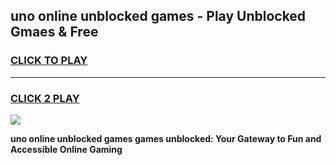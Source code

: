 
## uno online unblocked games - Play Unblocked Gmaes & Free
<h3>
<a href="https://premium.freeplayer.one?title=uno_online_unblocked_games&ref=19F">CLICK TO PLAY</a></h3>
<hr>

<h3>
<a href="https://premium.freeplayer.one?title=uno_online_unblocked_games&ref=19F">CLICK 2 PLAY</a>
  
</h3>

<a href="https://premium.freeplayer.one?title=uno_online_unblocked_games&ref=19F/"><img src="https://clearcache.store/games.png"></a>


**uno online unblocked games games unblocked: Your Gateway to Fun and Accessible Online Gaming**
